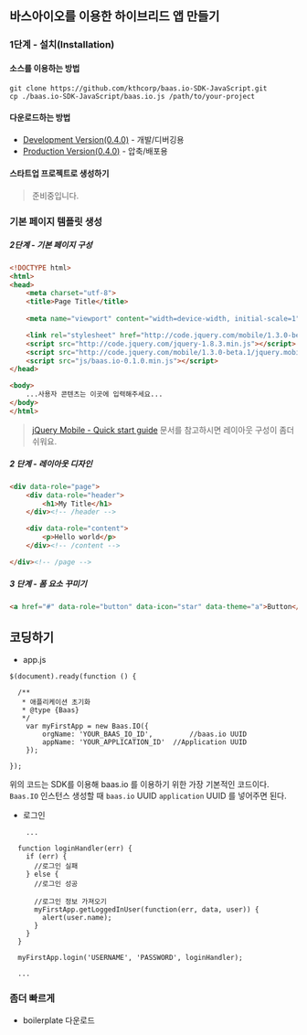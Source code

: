 ## 바스아이오를 이용한 하이브리드 앱 만들기

### 1단계 - 설치(Installation)

#### 소스를 이용하는 방법
``` 
git clone https://github.com/kthcorp/baas.io-SDK-JavaScript.git
cp ./baas.io-SDK-JavaScript/baas.io.js /path/to/your-project
```

#### 다운로드하는 방법 
* [Development Version(0.4.0)](./baas.io-SDK-JavaScript/blob/devel/baas.io.js)	- 개발/디버깅용
* [Production Version(0.4.0)](./baas.io-SDK-JavaScript/blob/devel/baas.io.min.js) - 압축/배포용

#### 스타트업 프로젝트로 생성하기
> 준비중입니다.

### 기본 페이지 템플릿 생성

##### 2단계 - 기본 페이지 구성

``` html
<!DOCTYPE html> 
<html> 
<head> 
	<meta charset="utf-8">
	<title>Page Title</title> 
	
	<meta name="viewport" content="width=device-width, initial-scale=1"> 

	<link rel="stylesheet" href="http://code.jquery.com/mobile/1.3.0-beta.1/jquery.mobile-1.3.0-beta.1.min.css" />
	<script src="http://code.jquery.com/jquery-1.8.3.min.js"></script>
	<script src="http://code.jquery.com/mobile/1.3.0-beta.1/jquery.mobile-1.3.0-beta.1.min.js"></script>
	<script src="js/baas.io-0.1.0.min.js"></script>
</head> 

<body> 
	...사용자 콘텐츠는 이곳에 입력해주세요...
</body>
</html>
```

>[ jQuery Mobile - Quick start guide](http://jquerymobile.com/demos/1.3.0-beta.1/docs/about/getting-started.html) 문서를 참고하시면 레이아웃 구성이 좀더 쉬워요.

##### 2 단계 - 레이아웃 디자인

``` html
<div data-role="page">
	<div data-role="header">
		<h1>My Title</h1>
	</div><!-- /header -->

	<div data-role="content">	
		<p>Hello world</p>		
	</div><!-- /content -->

</div><!-- /page -->
```

##### 3 단계 - 폼 요소 꾸미기

``` html
<a href="#" data-role="button" data-icon="star" data-theme="a">Button</a>
```

## 코딩하기

* app.js

```
$(document).ready(function () {

  /**
   * 애플리케이션 초기화
   * @type {Baas}
   */
	var myFirstApp = new Baas.IO({
		orgName: 'YOUR_BAAS_IO_ID',			//baas.io UUID
		appName: 'YOUR_APPLICATION_ID'	//Application UUID
	});

});
```

위의 코드는 SDK를 이용해 baas.io 를 이용하기 위한 가장 기본적인 코드이다. 
`Baas.IO` 인스턴스 생성할 때 `baas.io` UUID `application` UUID 를 넣어주면 된다.

* 로그인

```
	...

  function loginHandler(err) {
    if (err) {
      //로그인 실패
    } else {
      //로그인 성공
      
      //로그인 정보 가져오기
      myFirstApp.getLoggedInUser(function(err, data, user)) {
        alert(user.name);
      }
    }
  }

  myFirstApp.login('USERNAME', 'PASSWORD', loginHandler);
  
  ...
```

### 좀더 빠르게
* boilerplate 다운로드